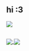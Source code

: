 <h2> hi :3 </h2>

<a href="https://github.com/geixco/geixco">
  <img align="center" src="https://github-readme-stats.vercel.app/api/pin/?username=geixco&repo=astolfo&theme=dark"/>
</a>

<h2></h2>	

<a href="https://github.com/geixco/geixco">
  <img align="center" src="https://github-readme-stats.vercel.app/api?username=geixco&theme=dark"/>
</a>
<a href="https://github.com/geixco/geixco">
  <img align="center" src="https://github-readme-stats.vercel.app/api/top-langs/?username=geixco&layout=compact&theme=dark"/>
</a>

